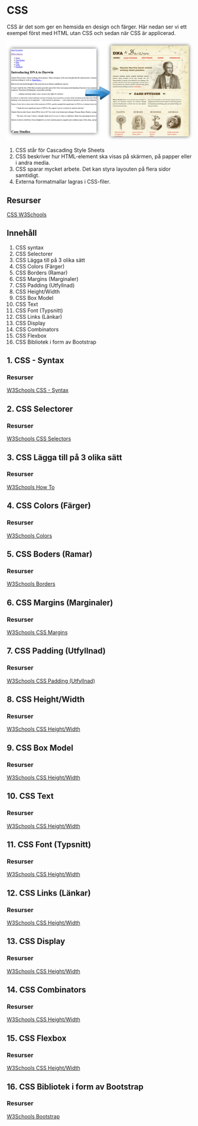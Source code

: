 
# CSS
CSS är det som ger en hemsida en design och färger. Här nedan ser vi ett exempel först med HTML utan CSS och sedan när CSS är applicerad.

![CSS Example](https://github.com/abbjoafli/Programmering-1/blob/master/CSS/CSS_Example.png)

1. CSS står för Cascading Style Sheets
2. CSS beskriver hur HTML-element ska visas på skärmen, på papper eller i andra media.
3. CSS sparar mycket arbete. Det kan styra layouten på flera sidor samtidigt.
4. Externa formatmallar lagras i CSS-filer.

## Resurser

[CSS W3Schools](https://www.w3schools.com/css/default.asp)

## Innehåll
1. CSS syntax
2. CSS Selectorer
3. CSS Lägga till på 3 olika sätt
4. CSS Colors (Färger)
5. CSS Borders (Ramar)
6. CSS Margins (Marginaler)
7. CSS Padding (Utfyllnad)
8. CSS Height/Width
9. CSS Box Model
10. CSS Text
11. CSS Font (Typsnitt)
12. CSS Links (Länkar)
13. CSS Display
14. CSS Combinators
15. CSS Flexbox
16. CSS Bibliotek i form av Bootstrap


## 1. CSS - Syntax
### Resurser
[W3Schools CSS - Syntax](https://www.w3schools.com/css/css_syntax.asp)

## 2. CSS Selectorer
### Resurser
[W3Schools CSS Selectors](https://www.w3schools.com/css/css_selectors.asp)

## 3. CSS Lägga till på 3 olika sätt
### Resurser
[W3Schools How To](https://www.w3schools.com/css/css_howto.asp)

## 4. CSS Colors (Färger)
### Resurser
[W3Schools Colors](https://www.w3schools.com/css/css_colors.asp)

## 5. CSS Boders (Ramar)
### Resurser
[W3Schools Borders](https://www.w3schools.com/css/css_border.asp)

## 6. CSS Margins (Marginaler)
### Resurser
[W3Schools CSS Margins](https://www.w3schools.com/css/css_margin.asp)

## 7. CSS Padding (Utfyllnad)
### Resurser
[W3Schools CSS Padding (Utfyllnad)](https://www.w3schools.com/css/css_padding.asp)

## 8. CSS Height/Width
### Resurser
[W3Schools CSS Height/Width](https://www.w3schools.com/css/css_dimension.asp)

## 9. CSS Box Model
### Resurser
[W3Schools CSS Height/Width](https://www.w3schools.com/css/css_dimension.asp)

## 10. CSS Text
### Resurser
[W3Schools CSS Height/Width](https://www.w3schools.com/css/css_dimension.asp)

## 11. CSS Font (Typsnitt)
### Resurser
[W3Schools CSS Height/Width](https://www.w3schools.com/css/css_dimension.asp)

## 12. CSS Links (Länkar)
### Resurser
[W3Schools CSS Height/Width](https://www.w3schools.com/css/css_dimension.asp)

## 13. CSS Display
### Resurser
[W3Schools CSS Height/Width](https://www.w3schools.com/css/css_dimension.asp)

## 14. CSS Combinators
### Resurser
[W3Schools CSS Height/Width](https://www.w3schools.com/css/css_dimension.asp)

## 15. CSS Flexbox
### Resurser
[W3Schools CSS Height/Width](https://www.w3schools.com/css/css_dimension.asp)

## 16. CSS Bibliotek i form av Bootstrap
### Resurser
[W3Schools Bootstrap](https://www.w3schools.com/bootstrap5/index.php)
